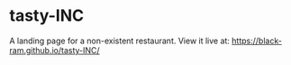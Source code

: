 # tasty-INC
A landing page for a non-existent restaurant. View it live at: https://black-ram.github.io/tasty-INC/
